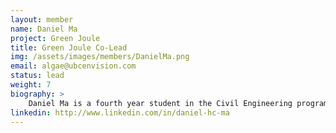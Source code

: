 ```yaml
---
layout: member
name: Daniel Ma
project: Green Joule
title: Green Joule Co-Lead
img: /assets/images/members/DanielMa.png
email: algae@ubcenvision.com
status: lead
weight: 7
biography: >
    Daniel Ma is a fourth year student in the Civil Engineering program at UBC. He is a Co-Captain for Green Joule. His love for all things aquatic life related led him to his interest in joining Green Joule in his first year. He hopes that Green Joule will explore the limits of biofuels and pave the way towards a future of sustainable energy use. In his spare time, Daniel is a singer, pianist, nature aquarium hobbyist, and lover of classical art, music, and architecture.  
linkedin: http://www.linkedin.com/in/daniel-hc-ma
---
```

